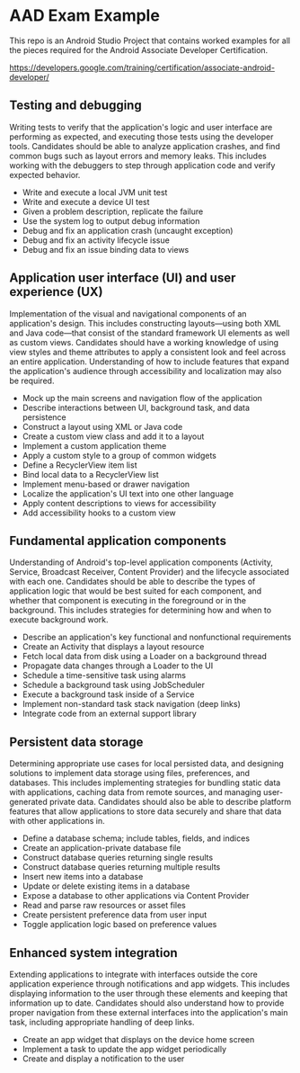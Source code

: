 # AAD Exam Example

This repo is an Android Studio Project that contains worked examples for all the pieces required for the Android Associate Developer Certification.

https://developers.google.com/training/certification/associate-android-developer/

## Testing and debugging
Writing tests to verify that the application's logic and user interface are performing as expected, and executing those tests using the developer tools. Candidates should be able to analyze application crashes, and find common bugs such as layout errors and memory leaks. This includes working with the debuggers to step through application code and verify expected behavior.

- Write and execute a local JVM unit test
- Write and execute a device UI test
- Given a problem description, replicate the failure
- Use the system log to output debug information
- Debug and fix an application crash (uncaught exception)
- Debug and fix an activity lifecycle issue
- Debug and fix an issue binding data to views


## Application user interface (UI) and user experience (UX)
Implementation of the visual and navigational components of an application's design. This includes constructing layouts—using both XML and Java code—that consist of the standard framework UI elements as well as custom views. Candidates should have a working knowledge of using view styles and theme attributes to apply a consistent look and feel across an entire application. Understanding of how to include features that expand the application's audience through accessibility and localization may also be required.

- Mock up the main screens and navigation flow of the application
- Describe interactions between UI, background task, and data persistence
- Construct a layout using XML or Java code
- Create a custom view class and add it to a layout
- Implement a custom application theme
- Apply a custom style to a group of common widgets
- Define a RecyclerView item list
- Bind local data to a RecyclerView list
- Implement menu-based or drawer navigation
- Localize the application's UI text into one other language
- Apply content descriptions to views for accessibility
- Add accessibility hooks to a custom view


## Fundamental application components
Understanding of Android's top-level application components (Activity, Service, Broadcast Receiver, Content Provider) and the lifecycle associated with each one. Candidates should be able to describe the types of application logic that would be best suited for each component, and whether that component is executing in the foreground or in the background. This includes strategies for determining how and when to execute background work.

- Describe an application's key functional and nonfunctional requirements
- Create an Activity that displays a layout resource
- Fetch local data from disk using a Loader on a background thread
- Propagate data changes through a Loader to the UI
- Schedule a time-sensitive task using alarms
- Schedule a background task using JobScheduler
- Execute a background task inside of a Service
- Implement non-standard task stack navigation (deep links)
- Integrate code from an external support library


## Persistent data storage
Determining appropriate use cases for local persisted data, and designing solutions to implement data storage using files, preferences, and databases. This includes implementing strategies for bundling static data with applications, caching data from remote sources, and managing user-generated private data. Candidates should also be able to describe platform features that allow applications to store data securely and share that data with other applications in.

- Define a database schema; include tables, fields, and indices
- Create an application-private database file
- Construct database queries returning single results
- Construct database queries returning multiple results
- Insert new items into a database
- Update or delete existing items in a database
- Expose a database to other applications via Content Provider
- Read and parse raw resources or asset files
- Create persistent preference data from user input
- Toggle application logic based on preference values


## Enhanced system integration
Extending applications to integrate with interfaces outside the core application experience through notifications and app widgets. This includes displaying information to the user through these elements and keeping that information up to date. Candidates should also understand how to provide proper navigation from these external interfaces into the application's main task, including appropriate handling of deep links.

- Create an app widget that displays on the device home screen
- Implement a task to update the app widget periodically
- Create and display a notification to the user

